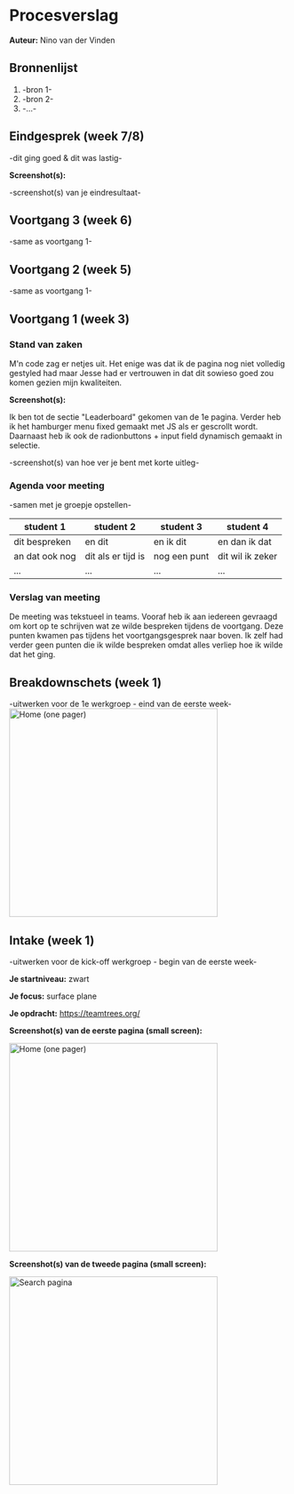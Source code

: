 # Procesverslag
**Auteur:** Nino van der Vinden

## Bronnenlijst
1. -bron 1-
2. -bron 2-
3. -...-



## Eindgesprek (week 7/8)

-dit ging goed & dit was lastig-

**Screenshot(s):**

-screenshot(s) van je eindresultaat-



## Voortgang 3 (week 6)

-same as voortgang 1-



## Voortgang 2 (week 5)

-same as voortgang 1-



## Voortgang 1 (week 3)

### Stand van zaken

M'n code zag er netjes uit. Het enige was dat ik de pagina nog niet volledig gestyled had maar Jesse had er vertrouwen in dat dit sowieso goed zou komen gezien
mijn kwaliteiten. 

**Screenshot(s):**

Ik ben tot de sectie "Leaderboard" gekomen van de 1e pagina. Verder heb ik het hamburger menu fixed gemaakt met JS als er gescrollt wordt. Daarnaast heb ik ook
de radionbuttons + input field dynamisch gemaakt in selectie. 

-screenshot(s) van hoe ver je bent met korte uitleg-

### Agenda voor meeting

-samen met je groepje opstellen-

| student 1      | student 2          | student 3    | student 4        |
| ---            | ---                | ---          | ---              |
| dit bespreken  | en dit             | en ik dit    | en dan ik dat    |
| an dat ook nog | dit als er tijd is | nog een punt | dit wil ik zeker |
| ...            | ...                | ...          | ...              |

### Verslag van meeting

De meeting was tekstueel in teams. Vooraf heb ik aan iedereen gevraagd om kort op te schrijven wat ze wilde bespreken tijdens de voortgang.
Deze punten kwamen pas tijdens het voortgangsgesprek naar boven. Ik zelf had verder geen punten die ik wilde bespreken omdat alles verliep
hoe ik wilde dat het ging. 



## Breakdownschets (week 1)

-uitwerken voor de 1e werkgroep - eind van de eerste week-
<img src="images/breakdown.png" width="375px" alt="Home (one pager)">



## Intake (week 1)
-uitwerken voor de kick-off werkgroep - begin van de eerste week-

**Je startniveau:** zwart

**Je focus:** surface plane

**Je opdracht:** https://teamtrees.org/

**Screenshot(s) van de eerste pagina (small screen):**

<img src="images/image-1.PNG" width="375px" alt="Home (one pager)">

**Screenshot(s) van de tweede pagina (small screen):**

<img src="images/image-2.PNG" width="375px" alt="Search pagina">
